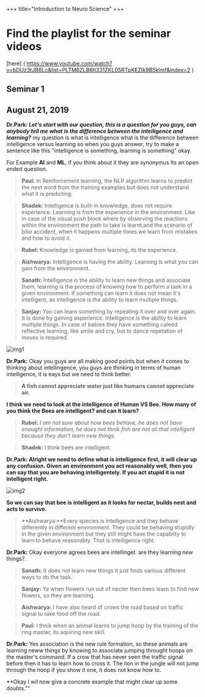 +++
title="Introduction to Neuro Science"
+++

<h1>Find the playlist for the seminar videos  </h1>   

[here] ( https://www.youtube.com/watch?v=bDUz3tJB6Lc&list=PLTM6ZLB6tl331ZKL05RTpKEZIk9B5klmf&index=2 ) 

## **Seminar 1**
<h2>   August 21, 2019 </h2>

<body>

**Dr.Park: _Let's start with our question, this is a question for you guys, can anybody tell me what is the difference between the intelligence and learning?_**
my question is what is intelligence what is the difference between intelligence versus learning so when you guys answer, try to make a sentence like this "intelligence is something, learning is something" okay.

For Example **AI** and **ML**, if you think about it they are synonymus Its an open ended question.

>**Paul:** In Reinforcement learning, the NLP algorithm learns to predict the next word from the training examples but does not understand what it is predicting.

>**Shadek:** Intelligence is built-in knowledge, does not require experience. Learning is from the experience in the environment. Like in case of the visual push block where by observing the reactions within the environment the path to take is learnt,and the scenario of bike accident, when it happens multiple times we learn from mistakes and how to avoid it.

>**Rubel:** Knowledge is gained from learning, its the experience.

>**Aishwarya:** Intelligence is having the ability. Learning is what you can gain from the environment.

>**Sanath:** Intelligence is the ability to learn new things and associate them, learning is the process of knowing how to perform a task in a given environment. If something can learn it does not mean it's intelligent, as intelligence is the ability to learn multiple things.

>**Sanjay:** You can learn something by repeating  it over and over again. It is done by gaining experience. Intelligence is the ability to learn multiple things. In case of babies they have something caleed reflective learning, like smile and cry, but to dance repetation of moves is required.

![img1](/img/01.PNG)

**Dr.Park:** Okay you guys are all making good points but when it comes to thinking about intellingence, you guys are thinking in terms of human intelligence, it is eays but we need to think better. 
>**A fish cannot appreciate water just like humans cannot appreciate air.**

**I think we need to look at the intelligence of Human VS Bee. How many of you think the Bees are intelligent? and can it learn?**

>**Rubel:**  *I am not sure about how bees behave, he does not have enought information, he does not thnik fish are not all that intelligent because they don't learn new things.*

>**Shadek:** I think bees are intelligent.

**Dr.Park: Alright we need to define what is intelligence first, it will clear up any confusion. Given an environment you act reasonably well, then you can say that you are behaving intelligentely. If you act stupid it is not intelligent right.** 
 
![img2](/img/02.PNG)

**So we can say that bee is intelligent as it looks for nectar, builds nest and acts to survive.**

>**Aishwarya:**Every species is intelligence and they behave differently in different environment. They could be behaving stupidly in the given environment but they still might have the capablity to learn to behave reasonably. That is intelligence right.  

**Dr.Park:** Okay everyone agrees bees are intellinget. are they learning new things?.

>**Sanath:** It does not learn new things it just finds various different ways to do the task.

>**Sanjay:** Ya when flowers run out of necter then bees learn to find new flowers, so they are learning.

>**Aishwarya:** I have also heard of crows the road based on traffic signal to take food off the road.

>**Paul:** I thnik when an animal learns to jump hoop by the training of the ring master, its aquiring new skill.

**Dr.Park:** Yes association is the new rule formation, so these animals are learning neww things by knowing to associate jumping throught hoops on the master's command. If a crow that has never seen the traffic signal before then it has to learn how to cross it. The lion in the jungle will not jump through the hoop if you show it one, it does not know how to.

**Okay I wil now give a concrete example that might clear up some doubts.""

</body>



